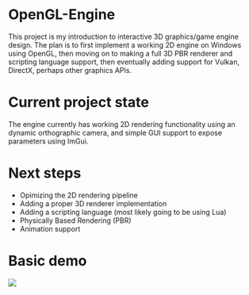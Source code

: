 # OpenGL-Engine

This project is my introduction to interactive 3D graphics/game engine design. The plan is to first implement a working 2D engine on Windows using OpenGL, then moving on to making a full 3D PBR renderer and scripting language support, then eventually adding support for Vulkan, DirectX, perhaps other graphics APIs.

# Current project state
The engine currently has working 2D rendering functionality using an dynamic orthographic camera, and simple GUI support to expose parameters using ImGui.   

# Next steps
- Opimizing the 2D rendering pipeline 
- Adding a proper 3D renderer implementation
- Adding a scripting language (most likely going to be using Lua)
- Physically Based Rendering (PBR)  
- Animation support

# Basic demo 
![](Sandbox/rabbit_forest.gif)

